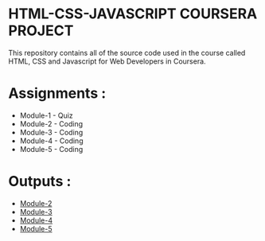 # HTML-CSS-JAVASCRIPT COURSERA PROJECT

This repository contains all of the source code used in the course called HTML, CSS and Javascript for Web Developers in Coursera.

# Assignments :

* Module-1 - Quiz 
* Module-2 - Coding
* Module-3 - Coding
* Module-4 - Coding
* Module-5 - Coding


# Outputs :

* [Module-2](https://raw.githack.com/patil98priyanka/HTML-CSS-JAVASCRIPT/main/Assignments/Module_2/index.html)
* [Module-3](https://raw.githack.com/patil98priyanka/HTML-CSS-JAVASCRIPT/main/Assignments/Module_3/index.html)
* [Module-4](https://raw.githack.com/patil98priyanka/HTML-CSS-JAVASCRIPT/main/Assignments/Module_4/index.html)
* [Module-5](https://raw.githack.com/patil98priyanka/HTML-CSS-JAVASCRIPT/main/Assignments/Module_5/index.html)
